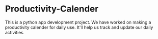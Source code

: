 # Productivity-Calender
This is a python app development project. We have worked on making a productivity calender for daily use. It'll help us track and update our daily activities.
